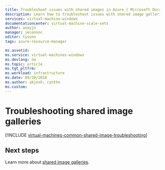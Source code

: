```yaml
---
title: Troubleshoot issues with shared images in Azure | Microsoft Docs
description: Learn how to troubleshoot issues with shared image galleries.
services: virtual-machine-windows
documentationcenter: virtual-machine-scale-sets
author: axayjo
manager: jeconnoc
editor: tysonn
tags: azure-resource-manager

ms.assetid: 
ms.service: virtual-machines-windows
ms.devlang: na
ms.topic: article
ms.tgt_pltfrm:
ms.workload: infrastructure
ms.date: 09/20/2018
ms.author: akjosh; cynthn
ms.custom: 
---
```


# Troubleshooting shared image galleries


[!INCLUDE [virtual-machines-common-shared-image-troubleshooting](../../../includes/virtual-machines-common-shared-image-troubleshooting.md)]

## Next steps

Learn more about [shared image galleries](shared-image-galleries.md).
